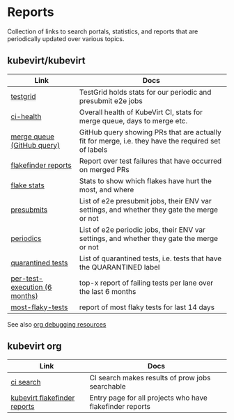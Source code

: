 # Reports

Collection of links to search portals, statistics, and reports that are periodically updated over various topics.

## kubevirt/kubevirt

| Link                                                                                                                                                                                                                                                                                        | Docs                                                                                                |
|---------------------------------------------------------------------------------------------------------------------------------------------------------------------------------------------------------------------------------------------------------------------------------------------|-----------------------------------------------------------------------------------------------------|
| [testgrid](https://testgrid.k8s.io/kubevirt)                                                                                                                                                                                                                                                | TestGrid holds stats for our periodic and presubmit e2e jobs                                        |
| [ci-health](https://kubevirt.io/ci-health/#kubevirtkubevirt)                                                                                                                                                                                                                                | Overall health of KubeVirt CI, stats for merge queue, days to merge etc.                            |
| [merge queue (GitHub query)](https://github.com/kubevirt/kubevirt/pulls?q=sort%3Aupdated-desc+is%3Apr+is%3Aopen+label%3Aapproved+label%3Algtm+-label%3Ado-not-merge%2Fhold+-label%3Ado-not-merge%2Fwork-in-progress+-label%3Ado-not-merge%2Frelease-note-label-needed+-label%3Aneeds-rebase) | GitHub query showing PRs that are actually fit for merge, i.e. they have the required set of labels |
| [flakefinder reports](https://storage.googleapis.com/kubevirt-prow/reports/flakefinder/kubevirt/kubevirt/index.html)                                                                                                                                                                        | Report over test failures that have occurred on merged PRs                                          |
| [flake stats](https://storage.googleapis.com/kubevirt-prow/reports/flakefinder/kubevirt/kubevirt/flake-stats-14days.html)                                                                                                                                                                   | Stats to show which flakes have hurt the most, and where                                            |
| [presubmits](https://storage.googleapis.com/kubevirt-prow/reports/e2ejobs/kubevirt/kubevirt/presubmits.html)                                                                                                                                                                                | List of e2e presubmit jobs, their ENV var settings, and whether they gate the merge or not          |
| [periodics](https://storage.googleapis.com/kubevirt-prow/reports/e2ejobs/kubevirt/kubevirt/periodics.html)                                                                                                                                                                                  | List of e2e periodic jobs, their ENV var settings, and whether they gate the merge or not           |
| [quarantined tests](https://storage.googleapis.com/kubevirt-prow/reports/quarantined-tests/kubevirt/kubevirt/index.html)                                                                                                                                                                    | List of quarantined tests, i.e. tests that have the QUARANTINED label                               |
| [per-test-execution (6 months)](https://storage.googleapis.com/kubevirt-prow/reports/per-test-results/kubevirt/kubevirt/last-six-months/index.html)                                                                                                                                         | top-x report of failing tests per lane over the last 6 months                                       |
| [most-flaky-tests](https://storage.googleapis.com/kubevirt-prow/reports/most-flaky-tests/kubevirt/kubevirt/index.html)                                                                                                                                                       |  report of most flaky tests for last 14 days                                                   |

See also [org debugging resources](./debugging-resources/org-debugging-resources.md)

## kubevirt org

| Link                                                                                                                  | Docs                                                     |
|-----------------------------------------------------------------------------------------------------------------------|----------------------------------------------------------|
| [ci search](https://search.ci.kubevirt.io/)                                                                           | CI search makes results of prow jobs searchable          |
| [kubevirt flakefinder reports](https://storage.googleapis.com/kubevirt-prow/reports/flakefinder/index.html) | Entry page for all projects who have flakefinder reports |
